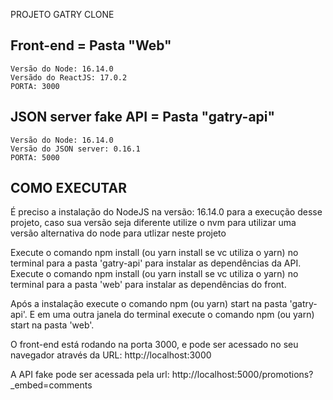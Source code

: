 PROJETO GATRY CLONE

## Front-end = Pasta "Web"
    Versão do Node: 16.14.0
    Versãdo do ReactJS: 17.0.2
    PORTA: 3000

## JSON server fake API = Pasta "gatry-api"
    Versão do Node: 16.14.0
    Versão do JSON server: 0.16.1
    PORTA: 5000

## COMO EXECUTAR
É preciso a instalação do NodeJS na versão: 16.14.0 para a execução desse projeto, caso sua versão seja diferente utilize o nvm para utilizar uma versão alternativa do node para utlizar neste projeto

Execute o comando npm install (ou yarn install se vc utiliza o yarn) no terminal para a pasta 'gatry-api' para instalar as dependências da API.
Execute o comando npm install (ou yarn install se vc utiliza o yarn) no terminal para a pasta 'web' para instalar as dependências do front.

Após a instalação execute o comando npm (ou yarn) start na pasta 'gatry-api'.
E em uma outra janela do terminal execute o comando npm (ou yarn) start na pasta 'web'.

O front-end está rodando na porta 3000, e pode ser acessado no seu navegador através da URL:
http://localhost:3000

A API fake pode ser acessada pela url:
http://localhost:5000/promotions?_embed=comments
